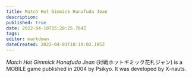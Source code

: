 ```yaml
---
title: Match Hot Gimmick Hanafuda Jean
description: 
published: true
date: 2022-04-10T15:28:25.764Z
tags: 
editor: markdown
dateCreated: 2022-04-01T18:19:02.195Z
---
```


_Match Hot Gimmick Hanafuda Jean_ (<span lang='ja'>対戦ホットギミック花札ジャン</span>) is a MOBILE game published in 2004 by Psikyo.
It was developed by X-nauts.
